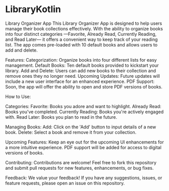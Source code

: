 # LibraryKotlin
Library Organizer App
This Library Organizer App is designed to help users manage their book collections effectively. 
With the ability to organize books into four distinct categories
—Favorite, Already Read, Currently Reading, and Read Later—
it offers a convenient way to keep track of your reading list. 
The app comes pre-loaded with 10 default books and allows users to add and delete.

Features:
Categorization: Organize books into four different lists for easy management.
Default Books: Ten default books provided to kickstart your library.
Add and Delete: Users can add new books to their collection and remove ones they no longer need.
Upcoming Updates: Future updates will include a new user interface for an enhanced experience.
PDF Support: Soon, the app will offer the ability to open and store PDF versions of books.

How to Use:

Categories:
Favorite: Books you adore and want to highlight.
Already Read: Books you've completed.
Currently Reading: Books you're actively engaged with.
Read Later: Books you plan to read in the future.

Managing Books:
Add: Click on the 'Add' button to input details of a new book.
Delete: Select a book and remove it from your collection.

Upcoming Features:
Keep an eye out for the upcoming UI enhancements for a more intuitive experience.
PDF support will be added for access to digital versions of books.

Contributing:
Contributions are welcome! Feel free to fork this repository and submit pull requests for new features, enhancements, or bug fixes.

Feedback:
We value your feedback! If you have any suggestions, issues, or feature requests, please open an issue on this repository.
